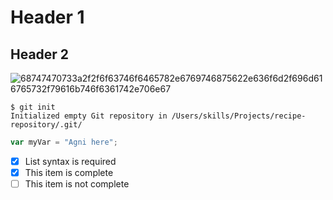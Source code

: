 # Header 1
## Header 2
![68747470733a2f2f6f63746f6465782e6769746875622e636f6d2f696d616765732f79616b746f6361742e706e67](https://github.com/lyfofagni/skills_-communicate-using-markdown/assets/147072154/81393af3-fd8e-4217-b11a-5d80e6c04d30)

```
$ git init
Initialized empty Git repository in /Users/skills/Projects/recipe-repository/.git/
```
``` javascript
var myVar = "Agni here";
```
- [x] List syntax is required
- [x] This item is complete
- [ ] This item is not complete
